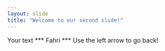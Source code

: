 ```yaml
---
layout: slide
title: "Welcome to our second slide!"
---
```

Your text *** Fahri ***
Use the left arrow to go back!

